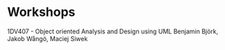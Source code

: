 Workshops
=========
1DV407 - Object oriented Analysis and Design using UML
Benjamin Björk, Jakob Wångö, Maciej Siwek
